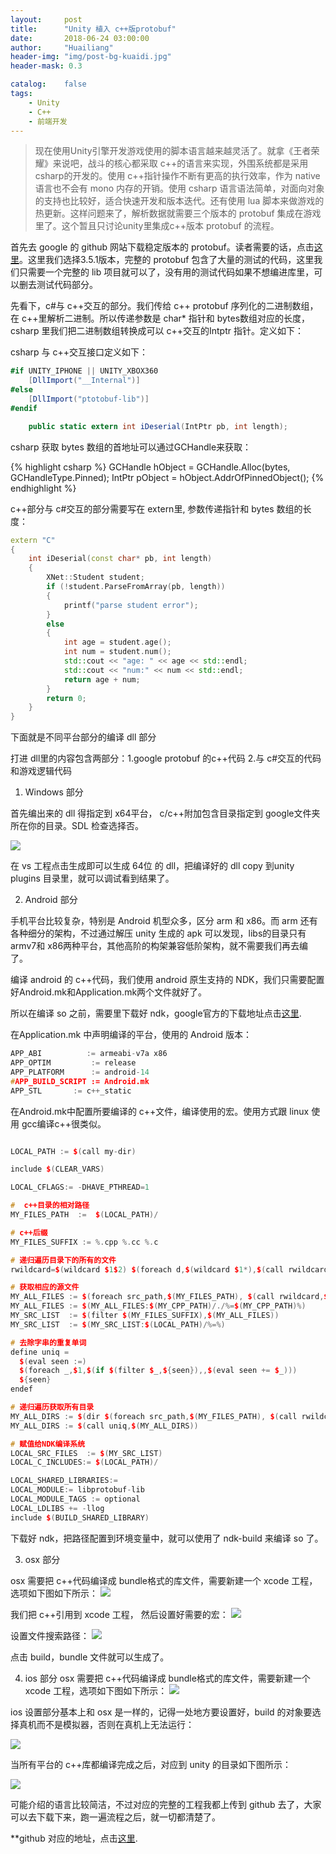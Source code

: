 ```yaml
---
layout:     post
title:      "Unity 植入 c++版protobuf"
date:       2018-06-24 03:00:00
author:     "Huailiang"
header-img: "img/post-bg-kuaidi.jpg"
header-mask: 0.3

catalog:    false
tags:
    - Unity
    - C++
    - 前端开发
---
```



> 现在使用Unity引擎开发游戏使用的脚本语言越来越灵活了。就拿《王者荣耀》来说吧，战斗的核心都采取 c++的语言来实现，外围系统都是采用 csharp的开发的。使用 c++指针操作不断有更高的执行效率，作为 native 语言也不会有 mono 内存的开销。使用 csharp 语言语法简单，对面向对象的支持也比较好，适合快速开发和版本迭代。还有使用 lua 脚本来做游戏的热更新。这样问题来了，解析数据就需要三个版本的 protobuf 集成在游戏里了。这个暂且只讨论unity里集成c++版本 protobuf 的流程。


首先去 google 的 github 网站下载稳定版本的 protobuf。读者需要的话，点击[这里][i1]。这里我们选择3.5.1版本，完整的 protobuf 包含了大量的测试的代码，这里我们只需要一个完整的 lib 项目就可以了，没有用的测试代码如果不想编进库里，可以删去测试代码部分。


先看下，c#与 c++交互的部分。我们传给 c++ protobuf 序列化的二进制数组，在 c++里解析二进制。所以传递参数是 char* 指针和 bytes数组对应的长度，csharp 里我们把二进制数组转换成可以 c++交互的Intptr 指针。定义如下：

csharp 与 c++交互接口定义如下：

``` csharp
#if UNITY_IPHONE || UNITY_XBOX360
    [DllImport("__Internal")]
#else
    [DllImport("ptotobuf-lib")]
#endif

    public static extern int iDeserial(IntPtr pb, int length);

```


csharp 获取 bytes 数组的首地址可以通过GCHandle来获取：

{% highlight csharp %}
 GCHandle hObject = GCHandle.Alloc(bytes, GCHandleType.Pinned);
IntPtr pObject = hObject.AddrOfPinnedObject();
{% endhighlight %}

c++部分与 c#交互的部分需要写在 extern里, 参数传递指针和 bytes 数组的长度：

``` cpp
extern "C"
{
	int iDeserial(const char* pb, int length)
	{
		XNet::Student student;
		if (!student.ParseFromArray(pb, length))
		{
			printf("parse student error");
		}
		else
		{
			int age = student.age();
			int num = student.num();
			std::cout << "age: " << age << std::endl;
			std::cout << "num:" << num << std::endl;
			return age + num;
		}
		return 0;
	}
}
``` 


下面就是不同平台部分的编译 dll 部分

打进 dll里的内容包含两部分：1.google protobuf 的c++代码 2.与 c#交互的代码和游戏逻辑代码

1. Windows 部分

首先编出来的 dll 得指定到 x64平台， c/c++附加包含目录指定到 google文件夹所在你的目录。SDL 检查选择否。

![](/img/post-cpp/1.jpg)

在 vs 工程点击生成即可以生成 64位 的 dll，把编译好的 dll copy 到unity plugins 目录里，就可以调试看到结果了。

2. Android 部分

手机平台比较复杂，特别是 Android 机型众多，区分 arm 和 x86。而 arm 还有各种细分的架构，不过通过解压 unity 生成的 apk 可以发现，libs的目录只有 armv7和 x86两种平台，其他高阶的构架兼容低阶架构，就不需要我们再去编了。

编译 android 的 c++代码，我们使用 android 原生支持的 NDK，我们只需要配置好Android.mk和Application.mk两个文件就好了。

所以在编译 so 之前，需要里下载好 ndk，google官方的下载地址点击[这里][i3].

在Application.mk 中声明编译的平台，使用的 Android 版本：

``` cpp
APP_ABI          := armeabi-v7a x86
APP_OPTIM         := release
APP_PLATFORM      := android-14
#APP_BUILD_SCRIPT := Android.mk
APP_STL       := c++_static
``` 

 在Android.mk中配置所要编译的 c++文件，编译使用的宏。使用方式跟 linux 使用 gcc编译c++很类似。

``` cpp

LOCAL_PATH := $(call my-dir)  

include $(CLEAR_VARS)

LOCAL_CFLAGS:= -DHAVE_PTHREAD=1

#  c++目录的相对路径
MY_FILES_PATH  :=  $(LOCAL_PATH)/

# c++后缀
MY_FILES_SUFFIX := %.cpp %.cc %.c

# 递归遍历目录下的所有的文件
rwildcard=$(wildcard $1$2) $(foreach d,$(wildcard $1*),$(call rwildcard,$d/,$2))

# 获取相应的源文件
MY_ALL_FILES := $(foreach src_path,$(MY_FILES_PATH), $(call rwildcard,$(src_path),*.*) ) 
MY_ALL_FILES := $(MY_ALL_FILES:$(MY_CPP_PATH)/./%=$(MY_CPP_PATH)%)
MY_SRC_LIST  := $(filter $(MY_FILES_SUFFIX),$(MY_ALL_FILES)) 
MY_SRC_LIST  := $(MY_SRC_LIST:$(LOCAL_PATH)/%=%)

# 去除字串的重复单词
define uniq =
  $(eval seen :=)
  $(foreach _,$1,$(if $(filter $_,${seen}),,$(eval seen += $_)))
  ${seen}
endef

# 递归遍历获取所有目录
MY_ALL_DIRS := $(dir $(foreach src_path,$(MY_FILES_PATH), $(call rwildcard,$(src_path),*/) ) )
MY_ALL_DIRS := $(call uniq,$(MY_ALL_DIRS))

# 赋值给NDK编译系统
LOCAL_SRC_FILES  := $(MY_SRC_LIST)
LOCAL_C_INCLUDES:= $(LOCAL_PATH)/

LOCAL_SHARED_LIBRARIES:= 
LOCAL_MODULE:= libprotobuf-lib
LOCAL_MODULE_TAGS := optional
LOCAL_LDLIBS += -llog
include $(BUILD_SHARED_LIBRARY)

```

 下载好 ndk，把路径配置到环境变量中，就可以使用了 ndk-build 来编译 so 了。


3. osx 部分

osx 需要把 c++代码编译成 bundle格式的库文件，需要新建一个 xcode 工程，选项如下图如下所示：
![](/img/post-cpp/5.jpg)

我们把 c++引用到 xcode 工程， 然后设置好需要的宏：
![](/img/post-cpp/2.jpg)

设置文件搜索路径：
![](/img/post-cpp/3.jpg)

点击 build，bundle 文件就可以生成了。

4. ios 部分
osx 需要把 c++代码编译成 bundle格式的库文件，需要新建一个 xcode 工程，选项如下图如下所示：
![](/img/post-cpp/6.jpg)

ios 设置部分基本上和 osx 是一样的，记得一处地方要设置好，build 的对象要选择真机而不是模拟器，否则在真机上无法运行：

![](/img/post-cpp/4.jpg)


当所有平台的 c++库都编译完成之后，对应到 unity 的目录如下图所示：

![](/img/post-cpp/7.jpg)

可能介绍的语言比较简洁，不过对应的完整的工程我都上传到 github 去了，大家可以去下载下来，跑一遍流程之后，就一切都清楚了。

**github 对应的地址，点击[这里][i4].

[i1]:https://github.com/google/protobuf
[i2]:https://github.com/huailiang/game_pb/blob/master/image/1.jpg
[i3]:https://developer.android.google.cn/ndk/downloads/
[i4]:https://github.com/huailiang/game_pb